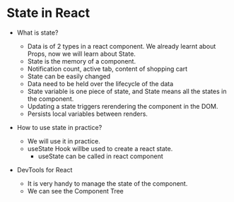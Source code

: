 # State in React

- What is state?

  - Data is of 2 types in a react component. We already learnt about Props, now we will learn about State.
  - State is the memory of a component.
  - Notification count, active tab, content of shopping cart
  - State can be easily changed
  - Data need to be held over the lifecycle of the data
  - State variable is one piece of state, and State means all the states in the component.
  - Updating a state triggers rerendering the component in the DOM.
  - Persists local variables between renders.

- How to use state in practice?

  - We will use it in practice.
  - useState Hook willbe used to create a react state.
    - useState can be called in react component

- DevTools for React
  - It is very handy to manage the state of the component.
  - We can see the Component Tree
